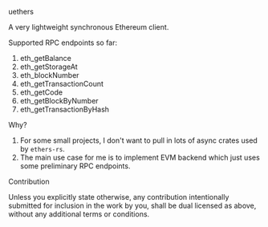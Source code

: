 uethers

A very lightweight synchronous Ethereum client.

Supported RPC endpoints so far:

1. eth_getBalance
2. eth_getStorageAt
3. eth_blockNumber
4. eth_getTransactionCount
5. eth_getCode
6. eth_getBlockByNumber
7. eth_getTransactionByHash


Why?

1. For some small projects, I don't want to pull in lots of async crates used by `ethers-rs`.
2. The main use case for me is to implement EVM backend which just uses some preliminary RPC endpoints.

Contribution

Unless you explicitly state otherwise, any contribution intentionally submitted for inclusion in the work by you, shall be dual licensed as above, without any additional terms or conditions.
